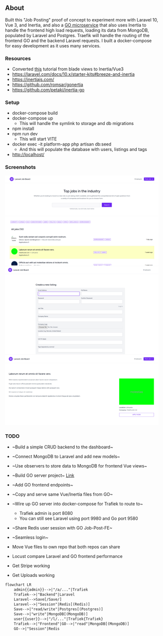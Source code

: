 ## About 

Built this "Job Posting" proof of concept to experiment more with Laravel 10, Vue 3, and Inertia, and also a [GO microservice](https://github.com/MonkoftheFunk/Job-Post-FE) that also uses Inertia to handle the frontend high load requests, loading its data from MongoDB, populated by Laravel and Postgres. Traefik will handle the routing of the frontend GO and the backend Laravel requests. I built a docker-compose for easy development as it uses many services.

### Resources
- Converted [this](https://www.youtube.com/playlist?list=PL36CGZHZJqsWs907QwJrWSbN2g2NNPn6w) tutorial from blade views to Inertia/Vue3 
- https://laravel.com/docs/10.x/starter-kits#breeze-and-inertia
- https://inertiajs.com/
- https://github.com/romsar/gonertia
- https://github.com/petaki/inertia-go

### Setup
- docker-compose build
- docker-compose up
  - This will handle the symlink to storage and db migrations
- npm install
- npm run dev
  - This will start VITE
- docker exec -it platform-app php artisan db:seed
  - And this will populate the database with users, listings and tags
- [http://localhost/](http://localhost/)

### Screenshots
![](./readme/list.png)
![](./readme/create.png)
![](./readme/view.png)

### TODO
- ~Build a simple CRUD backend to the dashboard~
- ~Connect MongoDB to Laravel and add new models~
- ~Use observers to store data to MongoDB for frontend Vue views~
- ~Build GO server project~ [Link](https://github.com/MonkoftheFunk/Job-Post-FE)
- ~Add GO frontend endpoints~
- ~Copy and serve same Vue/Inertia files from GO~
- ~Wire up GO server into docker-compose for Trafiek to route to~
  - Trafiek admin is port 8080
  - You can still see Laravel using port 9980 and Go port 9580
- ~Share Redis user session with GO Job-Post-FE~
- ~Seamless login~
- Move Vue files to own repo that both repos can share
- Locust compare Laravel and GO frontend performance

- Get Stripe working
- Get Uploads working

```mermaid
flowchart LR
    admin{{admin}}-->|"/a/..."|Trafiek
    Trafiek-->|"Backend"|Laravel
    Laravel-->Save[/Save/]
    Laravel-->|"Session"|Redis[(Redis)]
    Save-->|"read/write"|Postgres[(Postgres)]
    Save-->|"write"|MongoDB[(MongoDB)]
    user{{user}}-->|"/l/..."|Trafiek{Trafiek}
    Trafiek-->|"Frontend"|GO-->|"read"|MongoDB[(MongoDB)]
    GO-->|"Session"|Redis
```
